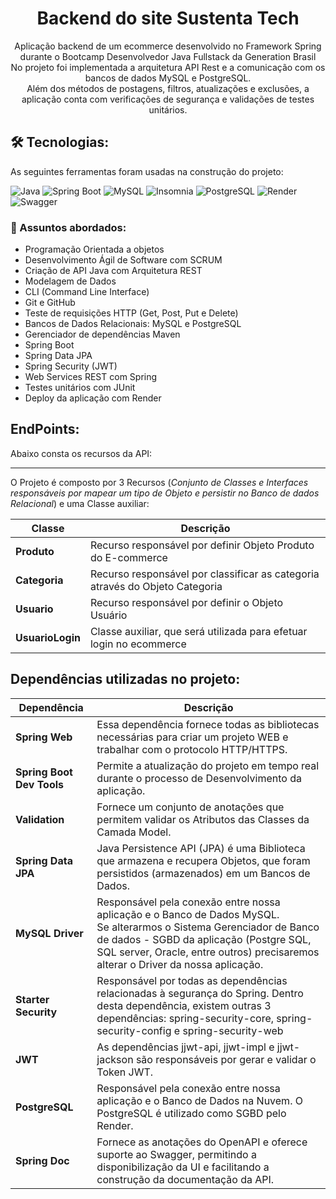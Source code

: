 <h1 align="center"> Backend do site Sustenta Tech</h1>

<div align="center">
Aplicação backend de um ecommerce desenvolvido no Framework Spring durante o Bootcamp Desenvolvedor Java Fullstack da Generation Brasil<br>
No projeto foi implementada a arquitetura API Rest e a comunicação com os bancos de dados MySQL e PostgreSQL.<br>
Além dos métodos de postagens, filtros, atualizações e exclusões, a aplicação conta com verificações de segurança e validações de testes unitários.
</div>
 
<h2> 🛠 Tecnologias: </h2>

As seguintes ferramentas foram usadas na construção do projeto:

![Java](https://img.shields.io/badge/Java-ED8B00?style=flat&logo=openjdk&logoColor=white)
![Spring Boot](https://img.shields.io/badge/Spring-6DB33F?style=flat&logo=spring&logoColor=white)
![MySQL](https://img.shields.io/badge/MySQL-005C84?style=flat&logo=mysql&logoColor=white)
![Insomnia](https://img.shields.io/badge/Insomnia-5C2D91?style=flat&logo=insomnia%20studio&logoColor=white)
![PostgreSQL](https://img.shields.io/badge/PostgreSQL-316192?style=flat&logo=postgresql&logoColor=white)
![Render](https://img.shields.io/badge/Render-1CE783?style=flat&logo=render&logoColor=white)
![Swagger](https://img.shields.io/badge/Swagger-6DB33F?style=flat&logo=swagger&logoColor=white)

### 💬 Assuntos abordados:
- Programação Orientada a objetos  
- Desenvolvimento Ágil de Software com SCRUM 
- Criação de API Java com Arquitetura REST 
- Modelagem de Dados
- CLI (Command Line Interface)  
- Git e GitHub
- Teste de requisições HTTP (Get, Post, Put e Delete)  
- Bancos de Dados Relacionais: MySQL e PostgreSQL
- Gerenciador de dependências Maven
- Spring Boot
- Spring Data JPA
- Spring Security (JWT)
- Web Services REST com Spring
- Testes unitários com JUnit
- Deploy da aplicação com Render

<h2> EndPoints: </h2>
Abaixo consta os recursos da API:
<!--   <img alt="Imagem com os EndPoints da Aplicação" src="EndPoints_da_Aplicação.png" /> -->

---

O Projeto é composto por 3 Recursos (*Conjunto de Classes e Interfaces responsáveis por mapear um tipo de Objeto e persistir no Banco de dados Relacional*) e uma Classe auxiliar:

| Classe           | Descrição                                                    |
| ---------------- | ------------------------------------------------------------ |
| **Produto**      | Recurso responsável por definir Objeto Produto do E-commerce |
| **Categoria**    | Recurso responsável por classificar as categoria através do Objeto Categoria |
| **Usuario**      | Recurso responsável por definir o Objeto Usuário |
| **UsuarioLogin** | Classe auxiliar, que será utilizada para efetuar login no ecommerce |

<h2> Dependências utilizadas no projeto: </h2>

| Dependência               | Descrição                                                    |
| ------------------------- | ------------------------------------------------------------ |
| **Spring Web**            | Essa dependência fornece todas as bibliotecas necessárias para criar um projeto WEB e trabalhar com o protocolo HTTP/HTTPS. |
| **Spring Boot Dev Tools** | Permite a atualização do projeto em tempo real durante o processo de Desenvolvimento da aplicação. |
| **Validation**            | Fornece um conjunto de anotações que permitem validar os Atributos das Classes da Camada Model. |
| **Spring Data JPA**       | Java Persistence API (JPA) é uma Biblioteca que armazena e recupera Objetos, que foram persistidos (armazenados) em um Bancos de Dados.      |
| **MySQL Driver**          | Responsável pela conexão entre nossa aplicação e o Banco de Dados MySQL. <br />Se alterarmos o Sistema Gerenciador de Banco de dados - SGBD da aplicação (Postgre SQL, SQL server, Oracle, entre outros) precisaremos alterar o Driver da nossa aplicação. |
| **Starter Security**      | Responsável por todas as dependências relacionadas à segurança do Spring. Dentro desta dependência, existem outras 3 dependências: spring-security-core, spring-security-config e spring-security-web |
| **JWT**                   | As dependências jjwt-api, jjwt-impl e jjwt-jackson são responsáveis por gerar e validar o Token JWT.|
| **PostgreSQL**            | Responsável pela conexão entre nossa aplicação e o Banco de Dados na Nuvem. O PostgreSQL é utilizado como SGBD pelo Render.|
| **Spring Doc**            | Fornece as anotações do OpenAPI e oferece suporte ao Swagger, permitindo a disponibilização da UI e facilitando a construção da documentação da API.|


<!-- 

Cada Recurso gera uma tabela no Banco de dados da aplicação. A Classe auxiliar não gera uma tabela no Banco de dados da aplicação porque ela serve de Classe auxiliar na implementação da Segurança da aplicação. 

<h2> Diagrama de Classes do Projeto: </h2>

<h2> Diagrama de Entidade e Relacionamentos: </h2>

<div align="center"><img src="https://i.imgur.com/zmzehFU.png" title="source: imgur.com" /></div>

<h2> Relacionamento entre as classes: </h2>

<div align="center"><img src="https://i.imgur.com/5p6IKku.png" title="source: imgur.com" /></div>
<br />

 -->

